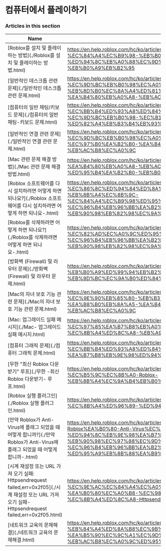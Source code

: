 # 컴퓨터에서 플레이하기  
### Articles in this section
Name|URL
-|-
[Roblox를 설치 및 플레이하는 방법](./Roblox를 설치 및 플레이하는 방법.html) |https://en.help.roblox.com/hc/ko/articles/204473560-Roblox%EB%A5%BC-%EC%84%A4%EC%B9%98-%EB%B0%8F-%ED%94%8C%EB%A0%88%EC%9D%B4%ED%95%98%EB%8A%94-%EB%B0%A9%EB%B2%95
[일반적인 데스크톱 관련 문제](./일반적인 데스크톱 관련 문제.html) |https://en.help.roblox.com/hc/ko/articles/203312870-%EC%9D%BC%EB%B0%98%EC%A0%81%EC%9D%B8-%EB%8D%B0%EC%8A%A4%ED%81%AC%ED%86%B1-%EA%B4%80%EB%A0%A8-%EB%AC%B8%EC%A0%9C
[컴퓨터의 일반 채팅/키보드 문제](./컴퓨터의 일반 채팅-키보드 문제.html) |https://en.help.roblox.com/hc/ko/articles/203313040-%EC%BB%B4%ED%93%A8%ED%84%B0%EC%9D%98-%EC%9D%BC%EB%B0%98-%EC%B1%84%ED%8C%85-%ED%82%A4%EB%B3%B4%EB%93%9C-%EB%AC%B8%EC%A0%9C
[일반적인 연결 관련 문제](./일반적인 연결 관련 문제.html) |https://en.help.roblox.com/hc/ko/articles/203312880-%EC%9D%BC%EB%B0%98%EC%A0%81%EC%9D%B8-%EC%97%B0%EA%B2%B0-%EA%B4%80%EB%A0%A8-%EB%AC%B8%EC%A0%9C
[Mac 관련 문제 해결 방법](./Mac 관련 문제 해결 방법.html) |https://en.help.roblox.com/hc/ko/articles/203312990-Mac-%EA%B4%80%EB%A0%A8-%EB%AC%B8%EC%A0%9C-%ED%95%B4%EA%B2%B0-%EB%B0%A9%EB%B2%95
[Roblox 소프트웨어를 다시 설치하려면 어떻게 하면 되나요?](./Roblox 소프트웨어를 다시 설치하려면 어떻게 하면 되나요-.html) |https://en.help.roblox.com/hc/ko/articles/203312910-Roblox-%EC%86%8C%ED%94%84%ED%8A%B8%EC%9B%A8%EC%96%B4%EB%A5%BC-%EB%8B%A4%EC%8B%9C-%EC%84%A4%EC%B9%98%ED%95%98%EB%A0%A4%EB%A9%B4-%EC%96%B4%EB%96%BB%EA%B2%8C-%ED%95%98%EB%A9%B4-%EB%90%98%EB%82%98%EC%9A%94-
[Roblox를 삭제하려면 어떻게 하면 되나요?](./Roblox를 삭제하려면 어떻게 하면 되나요-.html) |https://en.help.roblox.com/hc/ko/articles/203312980-Roblox%EB%A5%BC-%EC%82%AD%EC%A0%9C%ED%95%98%EB%A0%A4%EB%A9%B4-%EC%96%B4%EB%96%BB%EA%B2%8C-%ED%95%98%EB%A9%B4-%EB%90%98%EB%82%98%EC%9A%94-
[방화벽 (Firewall) 및 라우터 문제](./방화벽 (Firewall) 및 라우터 문제.html) |https://en.help.roblox.com/hc/ko/articles/203312840-%EB%B0%A9%ED%99%94%EB%B2%BD-Firewall-%EB%B0%8F-%EB%9D%BC%EC%9A%B0%ED%84%B0-%EB%AC%B8%EC%A0%9C
[Mac의 자녀 보호 기능 관련 문제](./Mac의 자녀 보호 기능 관련 문제.html) |https://en.help.roblox.com/hc/ko/articles/203313010-Mac%EC%9D%98-%EC%9E%90%EB%85%80-%EB%B3%B4%ED%98%B8-%EA%B8%B0%EB%8A%A5-%EA%B4%80%EB%A0%A8-%EB%AC%B8%EC%A0%9C
[Mac: 업그레이드 실패 메시지](./Mac- 업그레이드 실패 메시지.html) |https://en.help.roblox.com/hc/ko/articles/203313000-Mac-%EC%97%85%EA%B7%B8%EB%A0%88%EC%9D%B4%EB%93%9C-%EC%8B%A4%ED%8C%A8-%EB%A9%94%EC%8B%9C%EC%A7%80
[컴퓨터 그래픽 문제](./컴퓨터 그래픽 문제.html) |https://en.help.roblox.com/hc/ko/articles/203312790-%EC%BB%B4%ED%93%A8%ED%84%B0-%EA%B7%B8%EB%9E%98%ED%94%BD-%EB%AC%B8%EC%A0%9C
[무한 "최신 Roblox 다운받기" 루프](./무한 -최신 Roblox 다운받기- 루프.html) |https://en.help.roblox.com/hc/ko/articles/203312940-%EB%AC%B4%ED%95%9C-%EC%B5%9C%EC%8B%A0-Roblox-%EB%8B%A4%EC%9A%B4%EB%B0%9B%EA%B8%B0-%EB%A3%A8%ED%94%84
[Roblox 실행 플러그인](./Roblox 실행 플러그인.html) |https://en.help.roblox.com/hc/ko/articles/203313020-Roblox-%EC%8B%A4%ED%96%89-%ED%94%8C%EB%9F%AC%EA%B7%B8%EC%9D%B8
[만약 Roblox가 Anti-Virus에 플래그 되었을 때 어떻게 합니까?](./만약 Roblox가 Anti-Virus에 플래그 되었을 때 어떻게 합니까-.html) |https://en.help.roblox.com/hc/ko/articles/203313030-%EB%A7%8C%EC%95%BD-Roblox%EA%B0%80-Anti-Virus%EC%97%90-%ED%94%8C%EB%9E%98%EA%B7%B8-%EB%90%98%EC%97%88%EC%9D%84-%EB%95%8C-%EC%96%B4%EB%96%BB%EA%B2%8C-%ED%95%A9%EB%8B%88%EA%B9%8C-
[시계 재설정 또는 URL 가져 오기 실패: Httpsendrequest failed,err=0x2f05](./시계 재설정 또는 URL 가져 오기 실패- Httpsendrequest failed,err=0x2f05.html) |https://en.help.roblox.com/hc/ko/articles/203312830-%EC%8B%9C%EA%B3%84-%EC%9E%AC%EC%84%A4%EC%A0%95-%EB%98%90%EB%8A%94-URL-%EA%B0%80%EC%A0%B8-%EC%98%A4%EA%B8%B0-%EC%8B%A4%ED%8C%A8-Httpsendrequest-failed-err-0x2f05
[네트워크 교육의 문제해결](./네트워크 교육의 문제해결.html) |https://en.help.roblox.com/hc/ko/articles/115005744663-%EB%84%A4%ED%8A%B8%EC%9B%8C%ED%81%AC-%EA%B5%90%EC%9C%A1%EC%9D%98-%EB%AC%B8%EC%A0%9C%ED%95%B4%EA%B2%B0